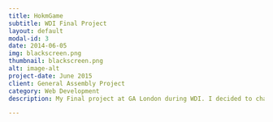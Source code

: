 ```yaml
---
title: HokmGame
subtitle: WDI Final Project
layout: default
modal-id: 3
date: 2014-06-05
img: blackscreen.png
thumbnail: blackscreen.png
alt: image-alt
project-date: June 2015
client: General Assembly Project
category: Web Development
description: My Final project at GA London during WDI. I decided to challenge my programming skills to create a game which is well known in Iran as Hokm. The game is also known as court piece in other countries. The game is played with a full standard deck of 52 cards by four players in fixed partnerships, sitting crosswise. A player is chosen at random to be the trump-caller. Having received the first five cards, this player announces the trump suit. The trump-caller leads to the first hand. In hand-play the normal whist rules apply - Players must follow suit if possible, and the highest trump, or the highest card of the suit led, takes the hand. The winner of a hand leads to the next hand. The party that wins seven or more hands wins the round and another round will begin until a team has won seven rounds which results in the game finishing. TECHNOLOGIES - Backbone.JS, Ruby on Rails, JQuery, AJAX, HTML, CSS (SCSS)

---
```

